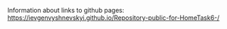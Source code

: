 Information about links to github pages:
https://ievgenvyshnevskyi.github.io/Repository-public-for-HomeTask6-/
